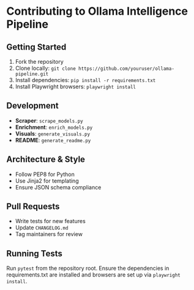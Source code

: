 # Contributing to Ollama Intelligence Pipeline

## Getting Started
1. Fork the repository
2. Clone locally: `git clone https://github.com/youruser/ollama-pipeline.git`
3. Install dependencies: `pip install -r requirements.txt`
4. Install Playwright browsers: `playwright install`

## Development
- **Scraper**: `scrape_models.py`
- **Enrichment**: `enrich_models.py`
- **Visuals**: `generate_visuals.py`
- **README**: `generate_readme.py`

## Architecture & Style
- Follow PEP8 for Python
- Use Jinja2 for templating
- Ensure JSON schema compliance

## Pull Requests
- Write tests for new features
- Update `CHANGELOG.md`
- Tag maintainers for review

## Running Tests
Run `pytest` from the repository root. Ensure the dependencies in requirements.txt are installed and browsers are set up via `playwright install`.

